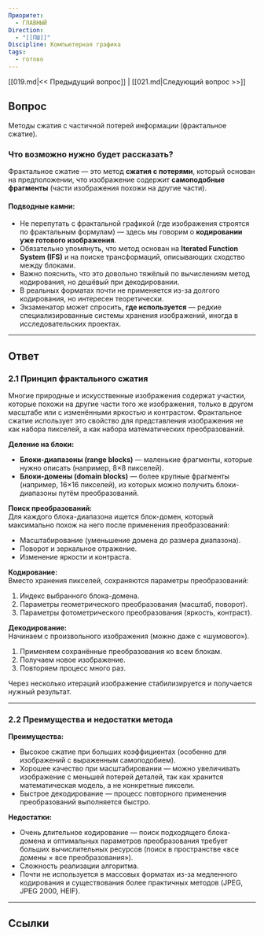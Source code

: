 ```yaml
---
Приоритет:
  - ГЛАВНЫЙ
Direction:
  - "[[ПШ]]"
Discipline: Компьютерная графика
tags:
  - готово
---
```

[[019.md|<< Предыдущий вопрос]] | [[021.md|Следующий вопрос >>]]
## Вопрос
Методы сжатия с частичной потерей информации (фрактальное сжатие).

### Что возможно нужно будет рассказать?
Фрактальное сжатие — это метод **сжатия с потерями**, который основан на предположении, что изображение содержит **самоподобные фрагменты** (части изображения похожи на другие части).  
#### Подводные камни:
- Не перепутать с фрактальной графикой (где изображения строятся по фрактальным формулам) — здесь мы говорим о **кодировании уже готового изображения**.
- Обязательно упомянуть, что метод основан на **Iterated Function System (IFS)** и на поиске трансформаций, описывающих сходство между блоками.
- Важно пояснить, что это довольно тяжёлый по вычислениям метод кодирования, но дешёвый при декодировании.
- В реальных форматах почти не применяется из-за долгого кодирования, но интересен теоретически.
- Экзаменатор может спросить, **где используется** — редкие специализированные системы хранения изображений, иногда в исследовательских проектах.

---
## Ответ

### 2.1 Принцип фрактального сжатия
Многие природные и искусственные изображения содержат участки, которые похожи на другие части того же изображения, только в другом масштабе или с изменёнными яркостью и контрастом. Фрактальное сжатие использует это свойство для представления изображения не как набора пикселей, а как набора математических преобразований.

**Деление на блоки:**
- **Блоки-диапазоны (range blocks)** — маленькие фрагменты, которые нужно описать (например, 8×8 пикселей).
- **Блоки-домены (domain blocks)** — более крупные фрагменты (например, 16×16 пикселей), из которых можно получить блоки-диапазоны путём преобразований.

**Поиск преобразований:**  
Для каждого блока-диапазона ищется блок-домен, который максимально похож на него после применения преобразований:
- Масштабирование (уменьшение домена до размера диапазона).
- Поворот и зеркальное отражение.
- Изменение яркости и контраста.

**Кодирование:**  
Вместо хранения пикселей, сохраняются параметры преобразований:
1. Индекс выбранного блока-домена.
2. Параметры геометрического преобразования (масштаб, поворот).
3. Параметры фотометрического преобразования (яркость, контраст).

**Декодирование:**  
Начинаем с произвольного изображения (можно даже с «шумового»).
1. Применяем сохранённые преобразования ко всем блокам.
2. Получаем новое изображение.
3. Повторяем процесс много раз.  

Через несколько итераций изображение стабилизируется и получается нужный результат.

---
### 2.2 Преимущества и недостатки метода
**Преимущества:**
- Высокое сжатие при больших коэффициентах (особенно для изображений с выраженным самоподобием).
- Хорошее качество при масштабировании — можно увеличивать изображение с меньшей потерей деталей, так как хранится математическая модель, а не конкретные пиксели.
- Быстрое декодирование — процесс повторного применения преобразований выполняется быстро.

**Недостатки:**
- Очень длительное кодирование — поиск подходящего блока-домена и оптимальных параметров преобразования требует больших вычислительных ресурсов (поиск в пространстве «все домены × все преобразования»).
- Сложность реализации алгоритма.
- Почти не используется в массовых форматах из-за медленного кодирования и существования более практичных методов (JPEG, JPEG 2000, HEIF).

---
## Ссылки
